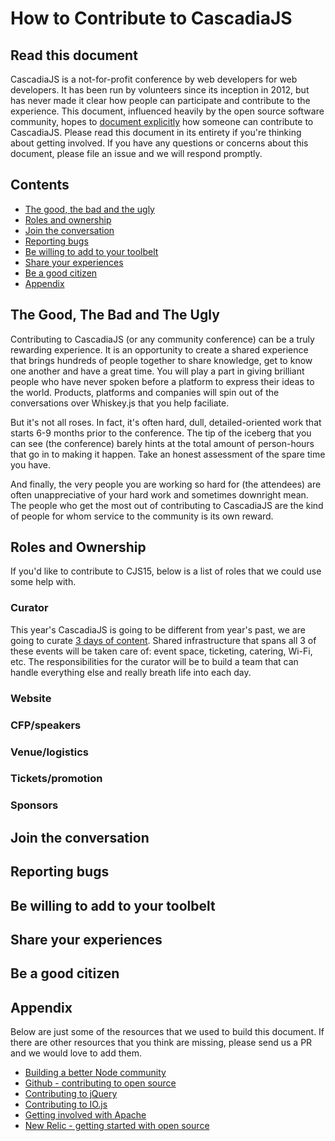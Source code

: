 # How to Contribute to CascadiaJS

## Read this document

CascadiaJS is a not-for-profit conference by web developers for web developers. It has been run by volunteers since its inception in 2012, but has never made it clear how people can participate and contribute to the experience. This document, influenced heavily by the open source software community, hopes to [document explicitly](https://medium.com/node-js-javascript/building-a-better-node-community-3f8f45b45cb5#eaf0-117692598f79) how someone can contribute to CascadiaJS. Please read this document in its entirety if you're thinking about getting involved. If you have any questions or concerns about this document, please file an issue and we will respond promptly. 

## Contents
* [The good, the bad and the ugly](#the-good--the-bad-and-the-ugly)
* [Roles and ownership](#roles-and-ownership)
* [Join the conversation](#join-the-conversation)
* [Reporting bugs](#reporting-bugs)
* [Be willing to add to your toolbelt](#be-willing-to-add-to-your-toolbelt)
* [Share your experiences](#share-your-experiences)
* [Be a good citizen ](#be-a-good-citizen)
* [Appendix](#appendix)

## The Good, The Bad and The Ugly

Contributing to CascadiaJS (or any community conference) can be a truly rewarding experience. It is an opportunity to create a shared experience that brings hundreds of people together to share knowledge, get to know one another and have a great time. You will play a part in giving brilliant people who have never spoken before a platform to express their ideas to the world. Products, platforms and companies will spin out of the conversations over Whiskey.js that you help faciliate.

But it's not all roses. In fact, it's often hard, dull, detailed-oriented work that starts 6-9 months prior to the conference. The tip of the iceberg that you can see (the conference) barely hints at the total amount of person-hours that go in to making it happen. Take an honest assessment of the spare time you have. 

And finally, the very people you are working so hard for (the attendees) are often unappreciative of your hard work and sometimes downright mean. The people who get the most out of contributing to CascadiaJS are the kind of people for whom service to the community is its own reward.

## Roles and Ownership

If you'd like to contribute to CJS15, below is a list of roles that we could use some help with. 

### Curator

This year's CascadiaJS is going to be different from year's past, we are going to curate [3 days of content](README.md#new-structure). Shared infrastructure that spans all 3 of these events will be taken care of: event space, ticketing, catering, Wi-Fi, etc. The responsibilities for the curator will be to build a team that can handle everything else and really breath life into each day.

### Website

### CFP/speakers

### Venue/logistics

### Tickets/promotion

### Sponsors


## Join the conversation






## Reporting bugs



## Be willing to add to your toolbelt



## Share your experiences 


## Be a good citizen 



## Appendix

Below are just some of the resources that we used to build this document. If there are other resources that you think are missing, please send us a PR and we would love to add them.

* [Building a better Node community](https://medium.com/node-js-javascript/building-a-better-node-community-3f8f45b45cb5)
* [Github - contributing to open source](https://guides.github.com/activities/contributing-to-open-source/index.html)
* [Contributing to jQuery](http://contribute.jquery.org/open-source/)
* [Contributing to IO.js](https://github.com/iojs/io.js/blob/master/CONTRIBUTING.md)
* [Getting involved with Apache](http://www.apache.org/foundation/getinvolved.html)
* [New Relic - getting started with open source](http://blog.newrelic.com/2014/05/05/open-source_gettingstarted/)
